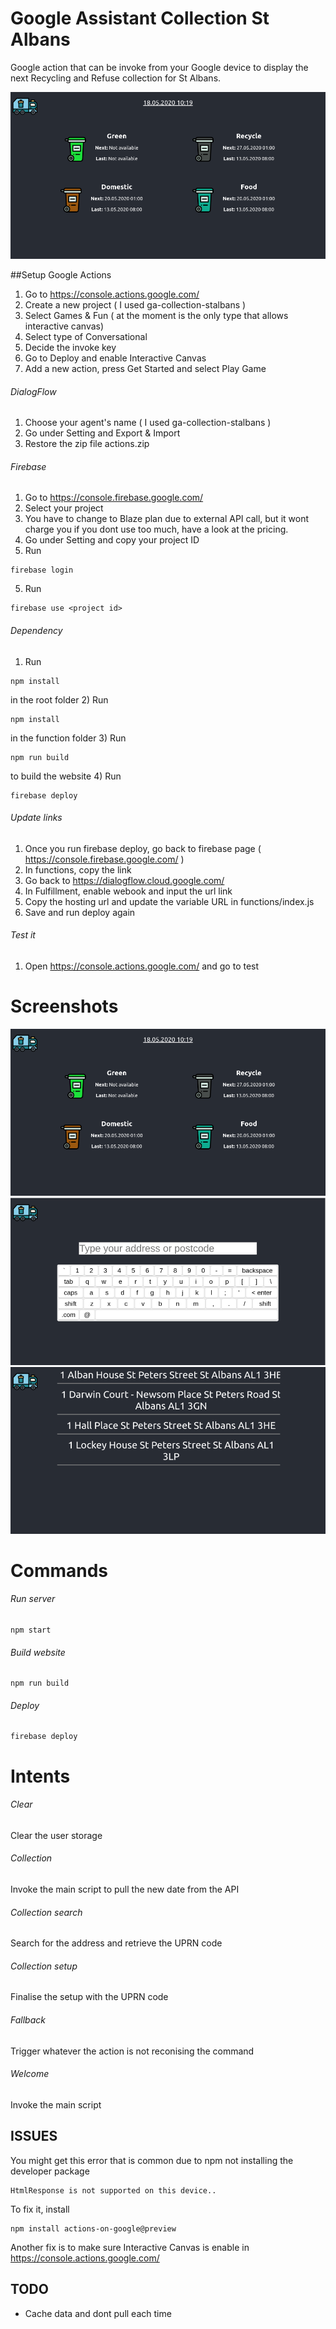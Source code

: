 # Google Assistant Collection St Albans
Google action that can be invoke from your Google device to display the next Recycling and Refuse collection for St Albans.

![alt text](https://github.com/max246/ga-collection-stalbans/blob/master/img/home.png?raw=true)



##Setup Google Actions
1) Go to https://console.actions.google.com/
2) Create a new project ( I used ga-collection-stalbans ) 
3) Select Games & Fun ( at the moment is the only type that allows interactive canvas)
3) Select type of Conversational
4) Decide the invoke key
5) Go to Deploy and enable Interactive Canvas
5) Add a new action, press Get Started and select Play Game

###### DialogFlow

1) Choose your agent's name ( I used ga-collection-stalbans )
2) Go under Setting and Export & Import
3) Restore the zip file actions.zip 

###### Firebase

1) Go to https://console.firebase.google.com/
2) Select your project
3) You have to change to Blaze plan due to external API call, but it wont charge you if you dont use too much, have a look at the pricing.
4) Go under Setting and copy your project ID
6) Run 
```shell
firebase login
```
5) Run 
```shell
firebase use <project id>
``` 

###### Dependency 

1) Run 
```shell
npm install 
```
in the root folder 
2) Run 
```shell
npm install
```
in the function folder
3) Run 
```shell
npm run build 
```
to build the website 
4) Run 
```shell
firebase deploy
```

###### Update links
1) Once you run firebase deploy, go back to firebase page ( https://console.firebase.google.com/ )
2) In functions, copy the link
2) Go back to https://dialogflow.cloud.google.com/
3) In Fulfillment, enable webook and input the url link
4) Copy the hosting url and update the variable URL in functions/index.js
5) Save and run deploy again

###### Test it
1) Open https://console.actions.google.com/ and go to test

# Screenshots

![alt text](https://github.com/max246/ga-collection-stalbans/blob/master/img/home.png?raw=true)
![alt text](https://github.com/max246/ga-collection-stalbans/blob/master/img/search.png?raw=true)
![alt text](https://github.com/max246/ga-collection-stalbans/blob/master/img/result.png?raw=true)



# Commands

###### Run server
```shell
npm start
```

###### Build website
```shell
npm run build 
```

###### Deploy 
```shell
firebase deploy
```


# Intents

###### Clear
Clear the user storage 

###### Collection
Invoke the main script to pull the new date from the API

###### Collection search
Search for the address and retrieve the UPRN code

###### Collection setup
Finalise the setup with the UPRN code

###### Fallback
Trigger whatever the action is not reconising the command

###### Welcome
Invoke the main script 
 


## ISSUES

You might get this error that is common due to npm not installing the developer package

```
HtmlResponse is not supported on this device..
```
To fix it, install 
```shell
npm install actions-on-google@preview 
```
Another fix is to make sure Interactive Canvas is enable in https://console.actions.google.com/


## TODO

- Cache data and dont pull each time


